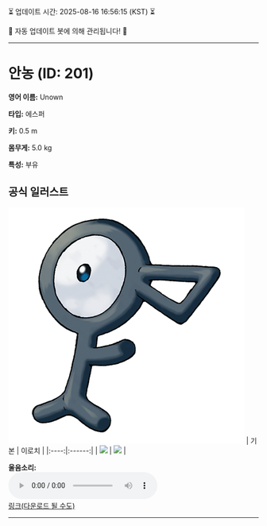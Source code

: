 
⏳ 업데이트 시간: 2025-08-16 16:56:15 (KST) ⏳

🤖 자동 업데이트 봇에 의해 관리됩니다! 🤖

---

# 안농 (ID: 201)
**영어 이름:** Unown

**타입:** 에스퍼

**키:** 0.5 m

**몸무게:** 5.0 kg

**특성:** 부유

## 공식 일러스트
![](https://raw.githubusercontent.com/PokeAPI/sprites/master/sprites/pokemon/other/official-artwork/201.png)
| 기본 | 이로치 |
|:----:|:------:|
| <img src="http://play.pokemonshowdown.com/sprites/ani/unown.gif" width="200"> | <img src="http://play.pokemonshowdown.com/sprites/ani-shiny/unown.gif" width="200"> |

**울음소리:**<br><audio controls src="https://raw.githubusercontent.com/PokeAPI/cries/main/cries/pokemon/latest/201.ogg"></audio><br> [링크(다운로드 될 수도)](https://raw.githubusercontent.com/PokeAPI/cries/main/cries/pokemon/latest/201.ogg)


---
